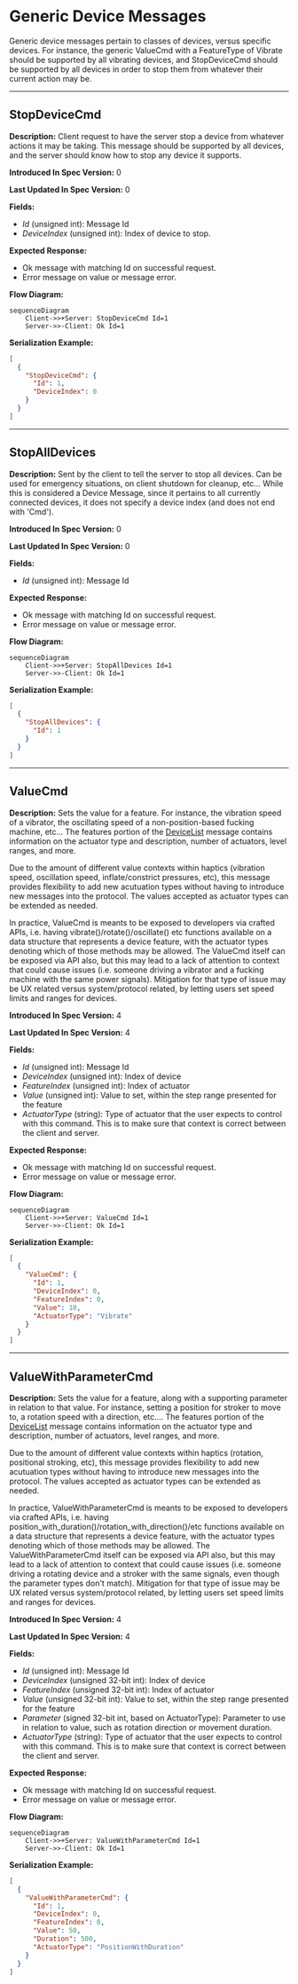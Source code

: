 # Generic Device Messages

Generic device messages pertain to classes of devices, versus specific devices. For instance, the
generic ValueCmd with a FeatureType of Vibrate should be supported by all vibrating devices, and
StopDeviceCmd should be supported by all devices in order to stop them from whatever their current
action may be.

---
## StopDeviceCmd

**Description:** Client request to have the server stop a device from whatever actions it may be
taking. This message should be supported by all devices, and the server should know how to stop any
device it supports.

**Introduced In Spec Version:** 0

**Last Updated In Spec Version:** 0

**Fields:**

* _Id_ (unsigned int): Message Id
* _DeviceIndex_ (unsigned int): Index of device to stop.

**Expected Response:**

* Ok message with matching Id on successful request.
* Error message on value or message error.

**Flow Diagram:**

```mermaid
sequenceDiagram
    Client->>+Server: StopDeviceCmd Id=1
    Server->>-Client: Ok Id=1
```

**Serialization Example:**

```json
[
  {
    "StopDeviceCmd": {
      "Id": 1,
      "DeviceIndex": 0
    }
  }
]
```
---
## StopAllDevices

**Description:** Sent by the client to tell the server to stop all devices. Can be used for
emergency situations, on client shutdown for cleanup, etc… While this is considered a Device
Message, since it pertains to all currently connected devices, it does not specify a device index
(and does not end with 'Cmd').

**Introduced In Spec Version:** 0

**Last Updated In Spec Version:** 0

**Fields:**

* _Id_ (unsigned int): Message Id

**Expected Response:**

* Ok message with matching Id on successful request.
* Error message on value or message error.

**Flow Diagram:**

```mermaid
sequenceDiagram
    Client->>+Server: StopAllDevices Id=1
    Server->>-Client: Ok Id=1
```

**Serialization Example:**

```json
[
  {
    "StopAllDevices": {
      "Id": 1
    }
  }
]
```
---
## ValueCmd

**Description:** Sets the value for a feature. For instance, the vibration speed of a vibrator, the
oscillating speed of a non-position-based fucking machine, etc... The features portion of the
[DeviceList](enumeration.md#devicelist) message contains information on the actuator type and
description, number of actuators, level ranges, and more.

Due to the amount of different value contexts within haptics (vibration speed, oscillation speed,
inflate/constrict pressures, etc), this message provides flexibility to add new acutuation types
without having to introduce new messages into the protocol. The values accepted as actuator types
can be extended as needed.

In practice, ValueCmd is meants to be exposed to developers via crafted APIs, i.e. having
vibrate()/rotate()/oscillate() etc functions available on a data structure that represents a device
feature, with the actuator types denoting which of those methods may be allowed. The ValueCmd
itself can be exposed via API also, but this may lead to a lack of attention to context that could
cause issues (i.e. someone driving a vibrator and a fucking machine with the same power signals).
Mitigation for that type of issue may be UX related versus system/protocol related, by letting users
set speed limits and ranges for devices.

**Introduced In Spec Version:** 4

**Last Updated In Spec Version:** 4

**Fields:**

* _Id_ (unsigned int): Message Id
* _DeviceIndex_ (unsigned int): Index of device
* _FeatureIndex_ (unsigned int): Index of actuator
* _Value_ (unsigned int): Value to set, within the step range presented for the feature
* _ActuatorType_ (string): Type of actuator that the user expects to control with this command.
  This is to make sure that context is correct between the client and server.

**Expected Response:**

* Ok message with matching Id on successful request.
* Error message on value or message error.

**Flow Diagram:**

```mermaid
sequenceDiagram
    Client->>+Server: ValueCmd Id=1
    Server->>-Client: Ok Id=1
```

**Serialization Example:**

```json
[
  {
    "ValueCmd": {
      "Id": 1,
      "DeviceIndex": 0,
      "FeatureIndex": 0,
      "Value": 10,
      "ActuatorType": "Vibrate"
    }
  }
]
```
---
## ValueWithParameterCmd

**Description:** Sets the value for a feature, along with a supporting parameter in relation to that
value. For instance, setting a position for stroker to move to, a rotation speed with a direction,
etc.... The features portion of the [DeviceList](enumeration.md#devicelist) message contains
information on the actuator type and description, number of actuators, level ranges, and more.

Due to the amount of different value contexts within haptics (rotation, positional stroking, etc),
this message provides flexibility to add new acutuation types without having to introduce new
messages into the protocol. The values accepted as actuator types can be extended as needed.

In practice, ValueWithParameterCmd is meants to be exposed to developers via crafted APIs, i.e.
having position_with_duration()/rotation_with_direction()/etc functions available on a data
structure that represents a device feature, with the actuator types denoting which of those methods
may be allowed. The ValueWithParameterCmd itself can be exposed via API also, but this may lead to a
lack of attention to context that could cause issues (i.e. someone driving a rotating device and a
stroker with the same signals, even though the parameter types don't match). Mitigation for that
type of issue may be UX related versus system/protocol related, by letting users set speed limits
and ranges for devices.

**Introduced In Spec Version:** 4

**Last Updated In Spec Version:** 4

**Fields:**

* _Id_ (unsigned int): Message Id
* _DeviceIndex_ (unsigned 32-bit int): Index of device
* _FeatureIndex_ (unsigned 32-bit int): Index of actuator
* _Value_ (unsigned 32-bit int): Value to set, within the step range presented for the feature
* _Parameter_ (signed 32-bit int, based on ActuatorType): Parameter to use in relation to value,
  such as rotation direction or movement duration.
* _ActuatorType_ (string): Type of actuator that the user expects to control with this command.
  This is to make sure that context is correct between the client and server.

**Expected Response:**

* Ok message with matching Id on successful request.
* Error message on value or message error.

**Flow Diagram:**

```mermaid
sequenceDiagram
    Client->>+Server: ValueWithParameterCmd Id=1
    Server->>-Client: Ok Id=1
```

**Serialization Example:**

```json
[
  {
    "ValueWithParameterCmd": {
      "Id": 1,
      "DeviceIndex": 0,
      "FeatureIndex": 0,
      "Value": 50,
      "Duration": 500,
      "ActuatorType": "PositionWithDuration"
    }
  }
]
```